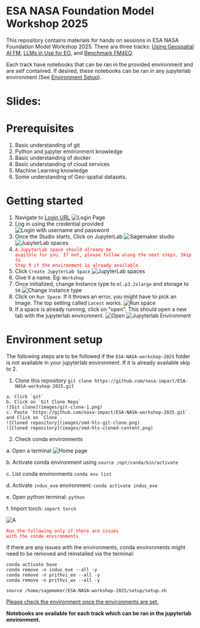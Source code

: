 <!---- Provide an overview of what is being achieved in this repo ---->
# ESA NASA Foundation Model Workshop 2025

This repository contains materials for hands on sessions in ESA NASA Foundation Model Workshop 2025. There are three tracks: [Using Geospatial AI FM](/Track%201%20(EO)/), [LLMs in Use for EO](/Track%202%20(LLMs%20for%20EO)/), and [Benchmark FM4EO](/Track%201%20(EO)/).

Each track have notebooks that can be ran in the provided environment and are self contained. If desired, these notebooks can be ran in any jupyterlab environment (See [Environment Setup](#environment-setup)).

# Slides:

# Prerequisites
1. Basic understanding of git
2. Python and jupyter environment knowledge
3. Basic understanding of docker
4. Basic understanding of cloud services
5. Machine Learning knowledge
6. Some understanding of Geo-spatial datasets.

# Getting started
1. Navigate to [Login URL](https://workshop-domain-wfs0nk4u.auth.us-west-2.amazoncognito.com/login?client_id=809mbkpbfj5mddgb7dismf3g0&response_type=code&scope=aws.cognito.signin.user.admin+openid+profile&redirect_uri=https://ngsa42o8k5.execute-api.us-west-2.amazonaws.com/invoke)
![Login Page](images/login-1.png)
2. Log in using the credential provided
![Login with username and password](images/login.png)
3. Once the Studio starts, Click on JupyterLab
![Sagemaker studio](images/sagemaker-studio.png)
![JupyterLab spaces](images/jupyterlab-spaces.png)
4. <code style="color : red">A JupyterLab space should already be availble for you. If not, please follow along the next steps. Skip to Step 9 if the environment is already available.</code>
5. Click `Create JupyterLab Space`
![JupyterLab spaces](images/create-jupyterlab-env.png)
6. Give it a name. Eg: `Workshop`
7. Once initialized, change Instance type to `ml.p3.2xlarge` and storage to `50`
![Change instance type](images/update-instance-type.png)
8. Click on `Run Space`. If it throws an error, you might have to pick an Image. The top setting called `Latest` works.
![Run space](images/updated-instance-config.png)
9. If a space is already running, click on "open". This should open a new tab with the jupyterlab environment.
![Open](/images/workshop-jypyterlab-app-list.png)
![Jupyterlab Environment](/images/jupyter-lab-home-page.png)


# Environment setup
The following steps are to be followed if the `ESA-NASA-workshop-2025` folder is not available in your jupyterlab environment. If it is already available skip to 2.

1. Clone this repository `git clone https://github.com/nasa-impact/ESA-NASA-workshop-2025.git`
```
a. Click `git`
b. Click on `Git Clone Repo`
![Git clone](images/git-clone-1.png)
c. Paste `https://github.com/nasa-impact/ESA-NASA-workshop-2025.git` and Click on `Clone`.
![Cloned repository](images/smd-hls-git-clone.png)
![Cloned repository](images/smd-hls-cloned-content.png)
```

2. Check conda environments

a. Open a terminal
![Home page](/images/jupyter-lab-home-page.png)

b. Activate conda environment using `source /opt/conda/bin/activate`

c. List conda environments `conda env list`

d. Activate `indus_eve` environment: `conda activate indus_eve`

e. Open python terminal: `python`

f. Import torch: `import torch`

![A](/images/check_environment.png)



<code style="color : red">Run the following only if there are issues with the conda environments</code>

If there are any issues with the environments, conda environments might need to be removed and reinstalled via the terminal:
```
conda activate base
conda remove -n indus_eve --all -y
conda remove -n prithvi_eo --all -y
conda remove -n prithvi_wx --all -y

source /home/sagemaker/ESA-NASA-workshop-2025/setup/setup.sh
```
[Please check the environment once the environments are set.](#environment-setup)

**Notebooks are available for each track which can be ran in the jupyterlab environment.**
